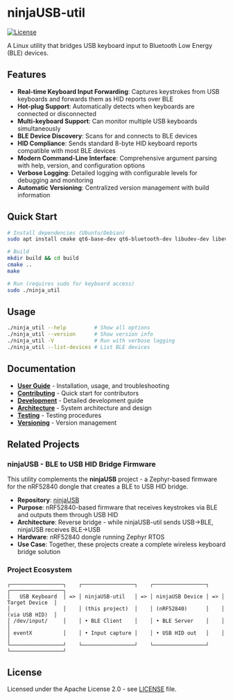 # ninjaUSB-util

[![License](https://img.shields.io/badge/License-Apache%202.0-blue.svg)](https://opensource.org/licenses/Apache-2.0)

A Linux utility that bridges USB keyboard input to Bluetooth Low Energy (BLE) devices.

## Features

- **Real-time Keyboard Input Forwarding**: Captures keystrokes from USB keyboards and forwards them as HID reports over BLE
- **Hot-plug Support**: Automatically detects when keyboards are connected or disconnected
- **Multi-keyboard Support**: Can monitor multiple USB keyboards simultaneously
- **BLE Device Discovery**: Scans for and connects to BLE devices
- **HID Compliance**: Sends standard 8-byte HID keyboard reports compatible with most BLE devices
- **Modern Command-Line Interface**: Comprehensive argument parsing with help, version, and configuration options
- **Verbose Logging**: Detailed logging with configurable levels for debugging and monitoring
- **Automatic Versioning**: Centralized version management with build information

## Quick Start

```bash
# Install dependencies (Ubuntu/Debian)
sudo apt install cmake qt6-base-dev qt6-bluetooth-dev libudev-dev libevdev-dev

# Build
mkdir build && cd build
cmake ..
make

# Run (requires sudo for keyboard access)
sudo ./ninja_util
```

## Usage

```bash
./ninja_util --help         # Show all options
./ninja_util --version      # Show version info
./ninja_util -V             # Run with verbose logging
./ninja_util --list-devices # List BLE devices
```

## Documentation

- **[User Guide](doc/USER_GUIDE.md)** - Installation, usage, and troubleshooting
- **[Contributing](CONTRIBUTING.md)** - Quick start for contributors
- **[Development](doc/DEVELOPMENT.md)** - Detailed development guide
- **[Architecture](doc/ARCHITECTURE.md)** - System architecture and design
- **[Testing](doc/TESTING.md)** - Testing procedures
- **[Versioning](doc/VERSIONING.md)** - Version management

## Related Projects

### ninjaUSB - BLE to USB HID Bridge Firmware

This utility complements the **ninjaUSB** project - a Zephyr-based firmware for the nRF52840 dongle that creates a BLE to USB HID bridge.

- **Repository**: [ninjaUSB](https://github.com/mr-u0b0dy/ninjaUSB/tree/dev)
- **Purpose**: nRF52840-based firmware that receives keystrokes via BLE and outputs them through USB HID
- **Architecture**: Reverse bridge - while ninjaUSB-util sends USB→BLE, ninjaUSB receives BLE→USB
- **Hardware**: nRF52840 dongle running Zephyr RTOS
- **Use Case**: Together, these projects create a complete wireless keyboard bridge solution

### Project Ecosystem

```text
┌─────────────────┐    ┌─────────────────┐    ┌─────────────────┐    ┌─────────────────┐
│   USB Keyboard  │ => │ ninjaUSB-util   │ => │ ninjaUSB Device │ => │  Target Device  │
│                 │    │ (this project)  │    │ (nRF52840)      │    │  (via USB HID)  │
│ /dev/input/     │    │ • BLE Client    │    │ • BLE Server    │    │                 │
│ eventX          │    │ • Input capture │    │ • USB HID out   │    │                 │
└─────────────────┘    └─────────────────┘    └─────────────────┘    └─────────────────┘
```

## License

Licensed under the Apache License 2.0 - see [LICENSE](LICENSE) file.
